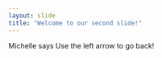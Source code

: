 ```yaml
---
layout: slide
title: "Welcome to our second slide!"
---
```

Michelle says
Use the left arrow to go back!
